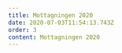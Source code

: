 ```yaml
---
title: Mottagningen 2020
date: 2020-07-03T11:54:13.743Z
order: 3
content: Mottagningen 2020
---
```

